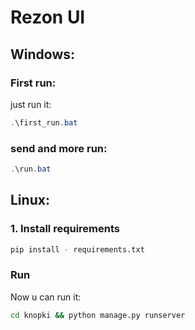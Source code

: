 # Rezon UI

## Windows:
### First run:
just run it:
```powershell
.\first_run.bat
```

### send and more run:
```powershell
.\run.bat
```

## Linux:
### 1. Install requirements
```bash
pip install - requirements.txt
```

### Run
Now u can run it:
```bash
cd knopki && python manage.py runserver
```